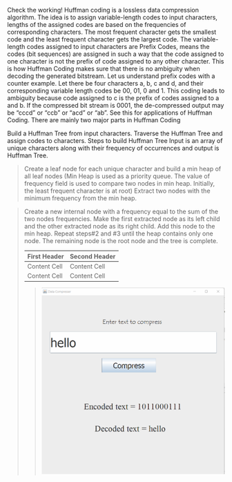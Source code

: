 Check the working!
Huffman coding is a lossless data compression algorithm. The idea is to assign variable-length codes to input characters, lengths of the assigned codes are based on the frequencies of corresponding characters. The most frequent character gets the smallest code and the least frequent character gets the largest code.
The variable-length codes assigned to input characters are Prefix Codes, means the codes (bit sequences) are assigned in such a way that the code assigned to one character is not the prefix of code assigned to any other character. This is how Huffman Coding makes sure that there is no ambiguity when decoding the generated bitstream. 
Let us understand prefix codes with a counter example. Let there be four characters a, b, c and d, and their corresponding variable length codes be 00, 01, 0 and 1. This coding leads to ambiguity because code assigned to c is the prefix of codes assigned to a and b. If the compressed bit stream is 0001, the de-compressed output may be “cccd” or “ccb” or “acd” or “ab”.
See this for applications of Huffman Coding. 
There are mainly two major parts in Huffman Coding

Build a Huffman Tree from input characters.
Traverse the Huffman Tree and assign codes to characters.
Steps to build Huffman Tree
Input is an array of unique characters along with their frequency of occurrences and output is Huffman Tree. 
>Create a leaf node for each unique character and build a min heap of all leaf nodes (Min Heap is used as a priority queue. The value of frequency field is used to compare two nodes in min heap. Initially, the least frequent character is at root)
>Extract two nodes with the minimum frequency from the min heap.
 
>Create a new internal node with a frequency equal to the sum of the two nodes frequencies. Make the first extracted node as its left child and the other extracted node as its right child. Add this node to the min heap.
>Repeat steps#2 and #3 until the heap contains only one node. The remaining node is the root node and the tree is complete.
>
> First Header  | Second Header
> ------------- | -------------
> Content Cell  | Content Cell
> Content Cell  | Content Cell
>> ![Working](https://github.com/aadityamittal/data-compression/blob/main/Screen%20Shot%2010-29-2021%20at%2011.11%20AM.png)
